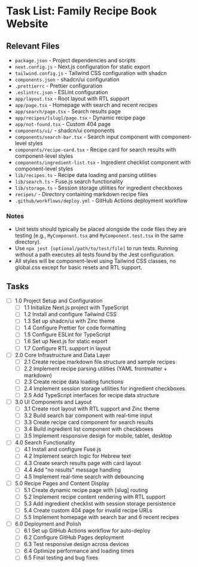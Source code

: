 # Task List: Family Recipe Book Website

## Relevant Files

- `package.json` - Project dependencies and scripts
- `next.config.js` - Next.js configuration for static export
- `tailwind.config.js` - Tailwind CSS configuration with shadcn
- `components.json` - shadcn/ui configuration
- `.prettierrc` - Prettier configuration
- `.eslintrc.json` - ESLint configuration
- `app/layout.tsx` - Root layout with RTL support
- `app/page.tsx` - Homepage with search and recent recipes
- `app/search/page.tsx` - Search results page
- `app/recipes/[slug]/page.tsx` - Dynamic recipe page
- `app/not-found.tsx` - Custom 404 page
- `components/ui/` - shadcn/ui components
- `components/search-bar.tsx` - Search input component with component-level styles
- `components/recipe-card.tsx` - Recipe card for search results with component-level styles
- `components/ingredient-list.tsx` - Ingredient checklist component with component-level styles
- `lib/recipes.ts` - Recipe data loading and parsing utilities
- `lib/search.ts` - Fuse.js search functionality
- `lib/storage.ts` - Session storage utilities for ingredient checkboxes
- `recipes/` - Directory containing markdown recipe files
- `.github/workflows/deploy.yml` - GitHub Actions deployment workflow

### Notes

- Unit tests should typically be placed alongside the code files they are testing (e.g., `MyComponent.tsx` and `MyComponent.test.tsx` in the same directory).
- Use `npx jest [optional/path/to/test/file]` to run tests. Running without a path executes all tests found by the Jest configuration.
- All styles will be component-level using Tailwind CSS classes, no global.css except for basic resets and RTL support.

## Tasks

- [ ] 1.0 Project Setup and Configuration
  - [ ] 1.1 Initialize Next.js project with TypeScript
  - [ ] 1.2 Install and configure Tailwind CSS
  - [ ] 1.3 Set up shadcn/ui with Zinc theme
  - [ ] 1.4 Configure Prettier for code formatting
  - [ ] 1.5 Configure ESLint for TypeScript
  - [ ] 1.6 Set up Next.js for static export
  - [ ] 1.7 Configure RTL support in layout

- [ ] 2.0 Core Infrastructure and Data Layer
  - [ ] 2.1 Create recipe markdown file structure and sample recipes
  - [ ] 2.2 Implement recipe parsing utilities (YAML frontmatter + markdown)
  - [ ] 2.3 Create recipe data loading functions
  - [ ] 2.4 Implement session storage utilities for ingredient checkboxes
  - [ ] 2.5 Add TypeScript interfaces for recipe data structure

- [ ] 3.0 UI Components and Layout
  - [ ] 3.1 Create root layout with RTL support and Zinc theme
  - [ ] 3.2 Build search bar component with real-time input
  - [ ] 3.3 Create recipe card component for search results
  - [ ] 3.4 Build ingredient list component with checkboxes
  - [ ] 3.5 Implement responsive design for mobile, tablet, desktop

- [ ] 4.0 Search Functionality
  - [ ] 4.1 Install and configure Fuse.js
  - [ ] 4.2 Implement search logic for Hebrew text
  - [ ] 4.3 Create search results page with card layout
  - [ ] 4.4 Add "no results" message handling
  - [ ] 4.5 Implement real-time search with debouncing

- [ ] 5.0 Recipe Pages and Content Display
  - [ ] 5.1 Create dynamic recipe page with [slug] routing
  - [ ] 5.2 Implement recipe content rendering with RTL support
  - [ ] 5.3 Add ingredient checklist with session storage persistence
  - [ ] 5.4 Create custom 404 page for invalid recipe URLs
  - [ ] 5.5 Implement homepage with search bar and 6 recent recipes

- [ ] 6.0 Deployment and Polish
  - [ ] 6.1 Set up GitHub Actions workflow for auto-deploy
  - [ ] 6.2 Configure GitHub Pages deployment
  - [ ] 6.3 Test responsive design across devices
  - [ ] 6.4 Optimize performance and loading times
  - [ ] 6.5 Final testing and bug fixes 
